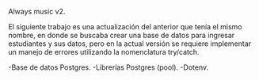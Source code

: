 Always music v2.

El siguiente trabajo es una actualización del anterior que tenía el mismo nombre, en donde se buscaba crear una base de datos para ingresar estudiantes y sus datos, pero en la actual versión se requiere implementar un manejo de errores utilizando la nomenclatura try/catch. 

-Base de datos Postgres.
-Librerías Postgres (pool).
-Dotenv.